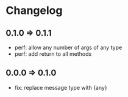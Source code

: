 # Changelog

## 0.1.0 => 0.1.1

- perf: allow any number of args of any type
- perf: add return to all methods

## 0.0.0 => 0.1.0

- fix: replace message type with {any}
